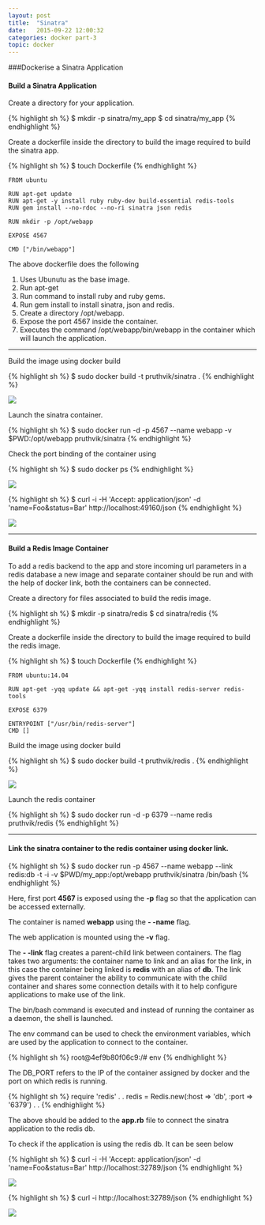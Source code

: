 ```yaml
---
layout: post
title:  "Sinatra"
date:   2015-09-22 12:00:32
categories: docker part-3
topic: docker
---
```

###Dockerise a Sinatra Application

#### Build a Sinatra Application

Create a directory for your application.

{% highlight sh %}
$ mkdir -p sinatra/my_app
$ cd sinatra/my_app
{% endhighlight %}

Create a dockerfile inside the directory to build the image required to build the sinatra app. 

{% highlight sh %}
$ touch Dockerfile
{% endhighlight %}

	FROM ubuntu
	
	RUN apt-get update
	RUN apt-get -y install ruby ruby-dev build-essential redis-tools
	RUN gem install --no-rdoc --no-ri sinatra json redis
	
	RUN mkdir -p /opt/webapp
	
	EXPOSE 4567
	
	CMD ["/bin/webapp"]

The above dockerfile does the following<br>
1. Uses Ubunutu as the base image.<br>
2. Run apt-get<br>
3. Run command to install ruby and ruby gems.<br>
4. Run gem install to install sinatra, json and redis.<br>
5. Create a directory /opt/webapp.<br>
6. Expose the port 4567 inside the container.<br>
7. Executes the command /opt/webapp/bin/webapp in the container which will launch the application.<br>

<hr>

Build the image using docker build

{% highlight sh %}
$ sudo docker build -t pruthvik/sinatra .
{% endhighlight %}

<img src="{{site.baseurl}}/images/docker/ruby_app/ruby-sinatra/docker-sinatra-image-build.png">

Launch the sinatra container.

{% highlight sh %}
$ sudo docker run -d -p 4567 --name webapp -v $PWD:/opt/webapp pruthvik/sinatra
{% endhighlight %}

Check the port binding of the container using

{% highlight sh %}
$ sudo docker ps
{% endhighlight %}

<img src="{{site.baseurl}}/images/docker/ruby_app/ruby-sinatra/docker-sinatra-dockerps.png">

{% highlight sh %}
$ curl -i -H 'Accept: application/json' -d 'name=Foo&status=Bar' http://localhost:49160/json
{% endhighlight %}

<img src="{{site.baseurl}}/images/docker/ruby_app/ruby-sinatra/sinatra-app-check.png">

<hr>

#### Build a Redis Image Container

To add a redis backend to the app and store incoming url parameters in a redis database a new image and separate container should be run and with the help of docker link, both the containers can be connected.

Create a directory for files associated to build the redis image.

{% highlight sh %}
$ mkdir -p sinatra/redis
$ cd sinatra/redis
{% endhighlight %}

Create a dockerfile inside the directory to build the image required to build the redis image. 

{% highlight sh %}
$ touch Dockerfile
{% endhighlight %}

	FROM ubuntu:14.04

	RUN apt-get -yqq update && apt-get -yqq install redis-server redis-tools

	EXPOSE 6379

	ENTRYPOINT ["/usr/bin/redis-server"]
	CMD []

Build the image using docker build

{% highlight sh %}
$ sudo docker build -t pruthvik/redis .
{% endhighlight %}

<img src="{{site.baseurl}}/images/docker/ruby_app/ruby-sinatra/redis-image-build.png">

Launch the redis container

{% highlight sh %}
$ sudo docker run -d -p 6379 --name redis pruthvik/redis
{% endhighlight %}

<hr>

#### 	Link the sinatra container to the redis container using docker link.

{% highlight sh %}
$ sudo docker run -p 4567 --name webapp --link redis:db -t -i -v $PWD/my_app:/opt/webapp pruthvik/sinatra /bin/bash
{% endhighlight %}

Here, first port **4567** is exposed using the **-p** flag so that the application can be accessed externally.

The container is named **webapp** using the **- 	-name** flag.

The web application is mounted using the **-v** flag.

The **- -link** flag creates a parent-child link between containers. The flag takes two arguments: the container name to link and an alias for the link, in this case the container being linked is **redis** with an alias of **db**.
The link gives the parent container the ability to communicate with the child container and shares some connection details with it to help configure applications to make use of the link.

The bin/bash command is executed and instead of running the container as a daemon, the shell is launched.

The env command can be used to check the environment variables, which are used by the application to connect to the container.

{% highlight sh %}
root@4ef9b80f06c9:/# env
{% endhighlight %}

The DB_PORT refers to the IP of the container assigned by docker and the port on which redis is running.

{% highlight sh %}
require 'redis'
	.
	.
redis = Redis.new(:host => 'db', :port => '6379')
	.
	.
{% endhighlight %}

The above should be added to the **app.rb** file to connect the sinatra application to the redis db.

To check if the application is using the redis db. It can be seen below

{% highlight sh %}
$ curl -i -H 'Accept: application/json' -d 'name=Foo&status=Bar' http://localhost:32789/json
{% endhighlight %}

<img src="{{site.baseurl}}/images/docker/ruby_app/ruby-sinatra/sinatra-app-test.png">

{% highlight sh %}
$ curl -i http://localhost:32789/json
{% endhighlight %}

<img src="{{site.baseurl}}/images/docker/ruby_app/ruby-sinatra/sinatra-redis-check.png">


